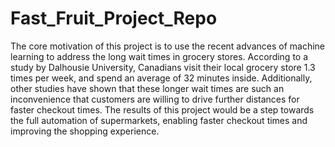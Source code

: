 # Fast_Fruit_Project_Repo
The core motivation of this project is to use the recent advances of machine learning to address the long wait times in grocery stores. According to a study by Dalhousie University, Canadians visit their local grocery store 1.3 times per week, and spend an average of 32 minutes inside. Additionally, other studies have shown that these longer wait times are such an inconvenience that customers are willing to drive further distances for faster checkout times. The results of this project would be a step towards the full automation of supermarkets, enabling faster checkout times and improving the shopping experience.
